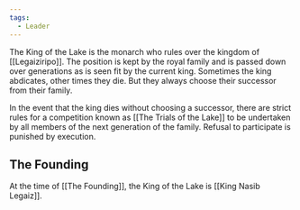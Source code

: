 ```yaml
---
tags:
  - Leader
---
```

The King of the Lake is the monarch who rules over the kingdom of [[Legaiziripo]]. 
The position is kept by the royal family and is passed down over generations as is seen fit by the current king. 
Sometimes the king abdicates, other times they die. But they always choose their successor from their family. 

In the event that the king dies without choosing a successor, there are strict rules for a competition known as [[The Trials of the Lake]] to be undertaken by all members of the next generation of the family. Refusal to participate is punished by execution. 

## The Founding
At the time of [[The Founding]], the King of the Lake is [[King Nasib Legaiz]].
